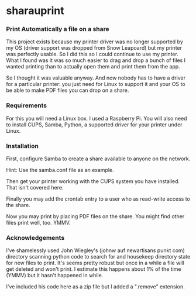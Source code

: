 # sharauprint

### Print Automatically a file on a share

This project exists because my printer driver was no 
longer supported by my OS (driver support was dropped
from Snow Leapoard) but my printer was perfectly
usable. So I did this so I could continue to use my
printer. What I found was it was so much easier to
drag and drop a bunch of files I wanted printing than
to actually open them and print them from the app.

So I thought it was valuable anyway. And now nobody
has to have a driver for a particular printer: you
just need for Linux to support it and your OS to be
able to make PDF files you can drop on a share.

### Requirements
 
For this you will need a Linux box. I used a Raspberry Pi.
You will also need to install CUPS, Samba, Python, a 
supported driver for your printer under Linux.

### Installation

First, configure Samba to create a share available to 
anyone on the network.  

Hint: Use the samba.conf file as an example.

Then get your printer working with the CUPS system
you have installed. That isn't covered here. 

Finally you may add the crontab entry to a user 
who as read-write access to the share.

Now you may print by placing PDF files on the share.
You might find other files print well, too. YMMV.

### Acknowledgements

I've shamelessly used John Wiegley's (johnw auf 
newartisans punkt com) directory scanning python code to
search for and housekeep directory state for new
files to print. It's seems pretty robust but once
in a while a file will get deleted and won't print.
I estimate this happens about 1% of the time (YMMV)
but it hasn't happened in while.

I've included his code here as a zip file but I
added a ".remove" extension.

